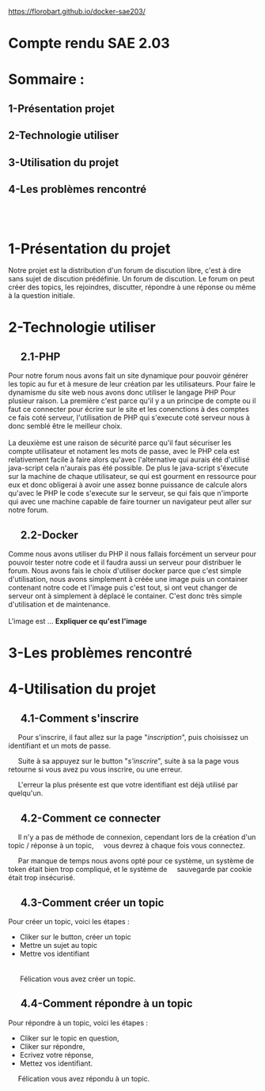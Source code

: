 https://florobart.github.io/docker-sae203/
# Compte rendu SAE 2.03

# Sommaire :

## 1-Présentation projet     <br />
## 2-Technologie utiliser    <br />
## 3-Utilisation du projet   <br />
## 4-Les problèmes rencontré <br />

<br /><br />

# 1-Présentation du projet
Notre projet est la distribution d'un forum de discution libre, c'est à dire sans sujet de discution prédéfinie. Un forum de discution.
Le forum on peut créer des topics, les rejoindres, discutter, répondre à une réponse ou même à la question initiale.

# 2-Technologie utiliser
## &nbsp;&nbsp;&nbsp;&nbsp; 2.1-PHP
Pour notre forum nous avons fait un site dynamique pour pouvoir générer les topic au fur et à mesure de leur création par les utilisateurs. Pour faire le dynamisme du site web nous avons donc utiliser le langage PHP Pour plusieur raison. La première c'est parce qu'il y a un principe de compte ou il faut ce connecter pour écrire sur le site et les conenctions à des comptes ce fais coté serveur, l'utilisation de PHP qui s'execute coté serveur nous à donc semblé être le meilleur choix. 
<br /><br />
La deuxième est une raison de sécurité parce qu'il faut sécuriser les compte utilisateur et notament les mots de passe, avec le PHP cela est relativement facile à faire alors qu'avec l'alternative qui aurais été d'utilisé java-script cela n'aurais pas été possible. De plus le java-script s'éxecute sur la machine de chaque utilisateur, se qui est gourment en ressource pour eux et donc obligerai à avoir une assez bonne puissance de calcule alors qu'avec le PHP le code s'execute sur le serveur, se qui fais que n'importe qui avec une machine capable de faire tourner un navigateur peut aller sur notre forum.


## &nbsp;&nbsp;&nbsp;&nbsp; 2.2-Docker
Comme nous avons utiliser du PHP il nous fallais forcément un serveur pour pouvoir tester notre code et il faudra aussi un serveur pour distribuer le forum. Nous avons fais le choix d'utiliser docker parce que c'est simple d'utilisation, nous avons simplement à créée une image puis un container contenant notre code et l'image puis c'est tout, si ont veut changer de serveur ont à simplement à déplacé le container. C'est donc très simple d'utilisation et de maintenance.
<br /><br />
L'image est ... **Expliquer ce qu'est l'image**


# 3-Les problèmes rencontré


# 4-Utilisation du projet

## &nbsp;&nbsp;&nbsp;&nbsp; 4.1-Comment s'inscrire

&nbsp;&nbsp;&nbsp;&nbsp; Pour s'inscrire, il faut allez sur la page "*inscription*", puis choisissez un identifiant et un mots de passe.

&nbsp;&nbsp;&nbsp;&nbsp; Suite à sa appuyez sur le button "*s'inscrire*", suite à sa la page vous retourne si vous avez pu vous inscrire, ou une erreur.

&nbsp;&nbsp;&nbsp;&nbsp; L'erreur la plus présente est que votre identifiant est  déjà utilisé par quelqu'un.

## &nbsp;&nbsp;&nbsp;&nbsp; 4.2-Comment ce connecter

&nbsp;&nbsp;&nbsp;&nbsp; Il n'y a pas de méthode de connexion, cependant lors de la création d'un topic / réponse à un topic,
&nbsp;&nbsp;&nbsp;&nbsp;vous devrez à chaque fois vous connectez.

&nbsp;&nbsp;&nbsp;&nbsp; Par manque de temps nous avons opté pour ce système, un système de token était bien trop compliqué, et le système de
&nbsp;&nbsp;&nbsp;&nbsp;sauvegarde par cookie était trop insécurisé.

## &nbsp;&nbsp;&nbsp;&nbsp; 4.3-Comment créer un topic

Pour créer un topic, voici les étapes :

- Cliker sur le button, créer un topic <br />
- Mettre un sujet au topic             <br />
- Mettre vos identifiant               <br />
<br /><br />
Félication vous avez créer un topic.

## &nbsp;&nbsp;&nbsp;&nbsp; 4.4-Comment répondre à un topic

Pour répondre à un topic, voici les étapes :

- Cliker sur le topic en question,
- Cliker sur répondre,
- Ecrivez votre réponse,
- Mettez vos identifiant.

&nbsp;&nbsp;&nbsp;&nbsp; Félication vous avez répondu à un topic.

